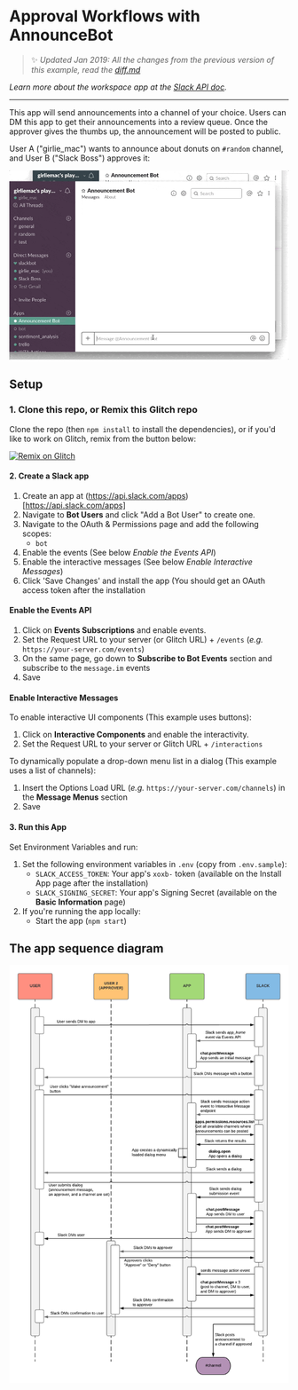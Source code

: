 # Approval Workflows with AnnounceBot


> :sparkles: *Updated Jan 2019: All the changes from the previous version of this example, read the [diff.md](diff.md)*

*Learn more about the workspace app at the [Slack API doc](https://api.slack.com/workspace-apps-preview).*

---

This app will send announcements into a channel of your choice. Users can DM this app to get their announcements into a review queue. Once the approver gives the thumbs up, the announcement will be posted to public.

User A ("girlie_mac") wants to announce about donuts on `#random` channel, and User B ("Slack Boss") approves it:

![announcements_approvals](images/demo_approval_flow.gif)

## Setup

### 1. Clone this repo, or Remix this Glitch repo

Clone the repo (then `npm install` to install the dependencies), or if you'd like to work on Glitch, remix from the button below:

[![Remix on Glitch](https://cdn.glitch.com/2703baf2-b643-4da7-ab91-7ee2a2d00b5b%2Fremix-button.svg)](https://glitch.com/edit/#!/remix/slack-announcements-approval-blueprint)

#### 2. Create a Slack app

1. Create an app at (https://api.slack.com/apps)[https://api.slack.com/apps]
1. Navigate to **Bot Users** and click "Add a Bot User" to create one.
1. Navigate to the OAuth & Permissions page and add the following scopes:
    * `bot`
1. Enable the events (See below *Enable the Events API*)
1. Enable the interactive messages (See below *Enable Interactive Messages*)
1. Click 'Save Changes' and install the app (You should get an OAuth access token after the installation


#### Enable the Events API
1. Click on **Events Subscriptions** and enable events.
1. Set the Request URL to your server (or Glitch URL) + `/events` (*e.g.* `https://your-server.com/events`)
1. On the same page, go down to **Subscribe to Bot Events** section and subscribe to the `message.im` events
1. Save

#### Enable Interactive Messages

To enable interactive UI components (This example uses buttons):

1. Click on **Interactive Components** and enable the interactivity.
1. Set the Request URL to your server or Glitch URL + `/interactions`

To dynamically populate a drop-down menu list in a dialog (This example uses a list of channels):

1. Insert the Options Load URL (*e.g.* `https://your-server.com/channels`) in the **Message Menus** section
1. Save

#### 3. Run this App
Set Environment Variables and run:

1. Set the following environment variables in `.env` (copy from `.env.sample`):
    * `SLACK_ACCESS_TOKEN`: Your app's `xoxb-` token (available on the Install App page after the installation)
    * `SLACK_SIGNING_SECRET`: Your app's Signing Secret (available on the **Basic Information** page)
1. If you're running the app locally:
    * Start the app (`npm start`)

## The app sequence diagram

![dialog](images/diagram_approval_flow.png)